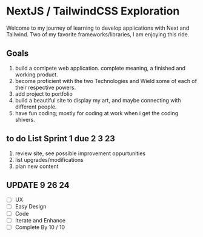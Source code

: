# NextJS / TailwindCSS Exploration
Welcome to my journey of learning to develop applications with Next and Tailwind. Two of my favorite frameworks/libraries, I am enjoying this ride.

## Goals
1. build a comlpete web application. complete meaning, a finished and working product.
3. become proficient with the two Technologies and Wield some of each of their respective powers.
2. add project to portfolio
4. build a beautiful site to display my art, and maybe connecting with different people. 
5. have fun coding; mostly for coding at work when i get the coding shivers.

## to do List Sprint 1 due 2 3 23
1. review site, see possible improvement oppurtunities
3. list upgrades/modifications
2. plan new content

## UPDATE 9 26 24
- [ ] UX
- [ ] Easy Design
- [ ] Code
- [ ] Iterate and Enhance
- [ ] Complete By 10 / 10
